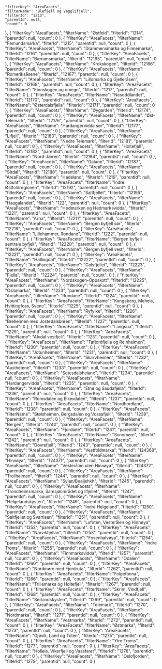 
	"filterKey": "AreaFacets",
	"filterName": "Blefjell og Vegglifjell",
	"filterId": "1213",
	"parentId": null,
	"count": 0
},
{
	"filterKey": "AreaFacets",
	"filterName": "Østfold",
	"filterId": "1214",
	"parentId": null,
	"count": 0
},
{
	"filterKey": "AreaFacets",
	"filterName": "Femundsmarka",
	"filterId": "1215",
	"parentId": null,
	"count": 0
},
{
	"filterKey": "AreaFacets",
	"filterName": "Drammensmarka og Finnemarka",
	"filterId": "1216",
	"parentId": null,
	"count": 0
},
{
	"filterKey": "AreaFacets",
	"filterName": "Bærumsmarka",
	"filterId": "12165",
	"parentId": null,
	"count": 0
},
{
	"filterKey": "AreaFacets",
	"filterName": "Krokskogen",
	"filterId": "12166",
	"parentId": null,
	"count": 0
},
{
	"filterKey": "AreaFacets",
	"filterName": "Romeriksåsene",
	"filterId": "12167",
	"parentId": null,
	"count": 0
},
{
	"filterKey": "AreaFacets",
	"filterName": "Lillomarka og Gjelleråsen",
	"filterId": "12168",
	"parentId": null,
	"count": 0
},
{
	"filterKey": "AreaFacets",
	"filterName": "Finnskogen og omegn",
	"filterId": "1217",
	"parentId": null,
	"count": 0
},
{
	"filterKey": "AreaFacets",
	"filterName": "Nesoddlandet",
	"filterId": "12170",
	"parentId": null,
	"count": 0
},
{
	"filterKey": "AreaFacets",
	"filterName": "Østerdalsfjella",
	"filterId": "12171",
	"parentId": null,
	"count": 0
},
{
	"filterKey": "AreaFacets",
	"filterName": "Øygarden",
	"filterId": "12174",
	"parentId": null,
	"count": 0
},
{
	"filterKey": "AreaFacets",
	"filterName": "Øst-Telemark",
	"filterId": "12176",
	"parentId": null,
	"count": 0
},
{
	"filterKey": "AreaFacets",
	"filterName": "Hardangervidda sør",
	"filterId": "12177",
	"parentId": null,
	"count": 0
},
{
	"filterKey": "AreaFacets",
	"filterName": "Lifjell",
	"filterId": "12180",
	"parentId": null,
	"count": 0
},
{
	"filterKey": "AreaFacets",
	"filterName": "Nedre Telemark",
	"filterId": "12181",
	"parentId": null,
	"count": 0
},
{
	"filterKey": "AreaFacets",
	"filterName": "Holtefjell",
	"filterId": "12182",
	"parentId": null,
	"count": 0
},
{
	"filterKey": "AreaFacets",
	"filterName": "Nord-Jæren",
	"filterId": "12184",
	"parentId": null,
	"count": 0
},
{
	"filterKey": "AreaFacets",
	"filterName": "Dalane",
	"filterId": "12187",
	"parentId": null,
	"count": 0
},
{
	"filterKey": "AreaFacets",
	"filterName": "Sirdal",
	"filterId": "12188",
	"parentId": null,
	"count": 0
},
{
	"filterKey": "AreaFacets",
	"filterName": "Hadeland",
	"filterId": "1219",
	"parentId": null,
	"count": 0
},
{
	"filterKey": "AreaFacets",
	"filterName": "Indre Østfoldregionen",
	"filterId": "12192",
	"parentId": null,
	"count": 0
},
{
	"filterKey": "AreaFacets",
	"filterName": "Saltfjellet",
	"filterId": "12195",
	"parentId": null,
	"count": 0
},
{
	"filterKey": "AreaFacets",
	"filterName": "Haugalandet",
	"filterId": "122",
	"parentId": null,
	"count": 0
},
{
	"filterKey": "AreaFacets",
	"filterName": "Hedmarken og Hedmarksvidda",
	"filterId": "1221",
	"parentId": null,
	"count": 0
},
{
	"filterKey": "AreaFacets",
	"filterName": "Arna",
	"filterId": "12211",
	"parentId": null,
	"count": 0
},
{
	"filterKey": "AreaFacets",
	"filterName": "Bergen byfjell sør",
	"filterId": "12218",
	"parentId": null,
	"count": 0
},
{
	"filterKey": "AreaFacets",
	"filterName": "Lillehammer, Rondane",
	"filterId": "1222",
	"parentId": null,
	"count": 0
},
{
	"filterKey": "AreaFacets",
	"filterName": "Bergen byfjell sentrale byfjell",
	"filterId": "12220",
	"parentId": null,
	"count": 0
},
{
	"filterKey": "AreaFacets",
	"filterName": "Bergen byfjell vest",
	"filterId": "12221",
	"parentId": null,
	"count": 0
},
{
	"filterKey": "AreaFacets",
	"filterName": "Hallingdal",
	"filterId": "12222",
	"parentId": null,
	"count": 0
},
{
	"filterKey": "AreaFacets",
	"filterName": "Golsfjellet",
	"filterId": "12223",
	"parentId": null,
	"count": 0
},
{
	"filterKey": "AreaFacets",
	"filterName": "Fjella",
	"filterId": "12224",
	"parentId": null,
	"count": 0
},
{
	"filterKey": "AreaFacets",
	"filterName": "Nordskogen-Oppskott",
	"filterId": "12225",
	"parentId": null,
	"count": 0
},
{
	"filterKey": "AreaFacets",
	"filterName": "Oslomarka",
	"filterId": "1223",
	"parentId": null,
	"count": 0
},
{
	"filterKey": "AreaFacets",
	"filterName": "Rondane",
	"filterId": "1224",
	"parentId": null,
	"count": 0
},
{
	"filterKey": "AreaFacets",
	"filterName": "Kongsberg, Meheia, Hvittingfoss, Svene",
	"filterId": "1225",
	"parentId": null,
	"count": 0
},
{
	"filterKey": "AreaFacets",
	"filterName": "Ryfylke",
	"filterId": "1226",
	"parentId": null,
	"count": 0
},
{
	"filterKey": "AreaFacets",
	"filterName": "Breheimen med Jostedalsbreen",
	"filterId": "1227",
	"parentId": null,
	"count": 0
},
{
	"filterKey": "AreaFacets",
	"filterName": "Langsua",
	"filterId": "1229",
	"parentId": null,
	"count": 0
},
{
	"filterKey": "AreaFacets",
	"filterName": "Alvdal vestfjell",
	"filterId": "123",
	"parentId": null,
	"count": 0
},
{
	"filterKey": "AreaFacets",
	"filterName": "Tafjordfjella og Reinheimen",
	"filterId": "1230",
	"parentId": null,
	"count": 0
},
{
	"filterKey": "AreaFacets",
	"filterName": "Jotunheimen",
	"filterId": "1231",
	"parentId": null,
	"count": 0
},
{
	"filterKey": "AreaFacets",
	"filterName": "Skarvheimen",
	"filterId": "1232",
	"parentId": null,
	"count": 0
},
{
	"filterKey": "AreaFacets",
	"filterName": "Austheiene",
	"filterId": "1233",
	"parentId": null,
	"count": 0
},
{
	"filterKey": "AreaFacets",
	"filterName": "Setesdalsheiane",
	"filterId": "1234",
	"parentId": null,
	"count": 0
},
{
	"filterKey": "AreaFacets",
	"filterName": "Hardangervidda",
	"filterId": "1235",
	"parentId": null,
	"count": 0
},
{
	"filterKey": "AreaFacets",
	"filterName": "Etne og Saudafjella",
	"filterId": "1236",
	"parentId": null,
	"count": 0
},
{
	"filterKey": "AreaFacets",
	"filterName": "Romsdalen og Eikesdalen",
	"filterId": "1237",
	"parentId": null,
	"count": 0
},
{
	"filterKey": "AreaFacets",
	"filterName": "Nordhordland",
	"filterId": "1238",
	"parentId": null,
	"count": 0
},
{
	"filterKey": "AreaFacets",
	"filterName": "Stølsheimen, Bergsdalen og Vossafjelli",
	"filterId": "1239",
	"parentId": null,
	"count": 0
},
{
	"filterKey": "AreaFacets",
	"filterName": "Bergen",
	"filterId": "1240",
	"parentId": null,
	"count": 0
},
{
	"filterKey": "AreaFacets",
	"filterName": "Fjordane",
	"filterId": "1241",
	"parentId": null,
	"count": 0
},
{
	"filterKey": "AreaFacets",
	"filterName": "Sunnmøre",
	"filterId": "1242",
	"parentId": null,
	"count": 0
},
{
	"filterKey": "AreaFacets",
	"filterName": "Dovrefjell",
	"filterId": "1243",
	"parentId": null,
	"count": 0
},
{
	"filterKey": "AreaFacets",
	"filterName": "Vestfoldmarka",
	"filterId": "124368",
	"parentId": null,
	"count": 0
},
{
	"filterKey": "AreaFacets",
	"filterName": "Hinnøya",
	"filterId": "124371",
	"parentId": null,
	"count": 0
},
{
	"filterKey": "AreaFacets",
	"filterName": "Vesterålen uten Hinnøya",
	"filterId": "124372",
	"parentId": null,
	"count": 0
},
{
	"filterKey": "AreaFacets",
	"filterName": "Trollheimen",
	"filterId": "1244",
	"parentId": null,
	"count": 0
},
{
	"filterKey": "AreaFacets",
	"filterName": "Sylan/Bealjehkh",
	"filterId": "1245",
	"parentId": null,
	"count": 0
},
{
	"filterKey": "AreaFacets",
	"filterName": "Trondheimsmarka, Samsjøområdet og Ilfjellet",
	"filterId": "1247",
	"parentId": null,
	"count": 0
},
{
	"filterKey": "AreaFacets",
	"filterName": "Helgelandskysten",
	"filterId": "1249",
	"parentId": null,
	"count": 0
},
{
	"filterKey": "AreaFacets",
	"filterName": "Indre Helgeland",
	"filterId": "1250",
	"parentId": null,
	"count": 0
},
{
	"filterKey": "AreaFacets",
	"filterName": "Saltfjellet og Svartisen",
	"filterId": "1251",
	"parentId": null,
	"count": 0
},
{
	"filterKey": "AreaFacets",
	"filterName": "Lofoten, Vesterålen og Hinnøya",
	"filterId": "1252",
	"parentId": null,
	"count": 0
},
{
	"filterKey": "AreaFacets",
	"filterName": "Narvikfjellan",
	"filterId": "1253",
	"parentId": null,
	"count": 0
},
{
	"filterKey": "AreaFacets",
	"filterName": "Fosenhalvøya",
	"filterId": "1254",
	"parentId": null,
	"count": 0
},
{
	"filterKey": "AreaFacets",
	"filterName": "Indre Troms",
	"filterId": "1255",
	"parentId": null,
	"count": 0
},
{
	"filterKey": "AreaFacets",
	"filterName": "Finnmarksvidda",
	"filterId": "1257",
	"parentId": null,
	"count": 0
},
{
	"filterKey": "AreaFacets",
	"filterName": "Odalen",
	"filterId": "1260",
	"parentId": null,
	"count": 0
},
{
	"filterKey": "AreaFacets",
	"filterName": "Nordmøre med Fjordruta",
	"filterId": "1262",
	"parentId": null,
	"count": 0
},
{
	"filterKey": "AreaFacets",
	"filterName": "Folgefonna",
	"filterId": "1266",
	"parentId": null,
	"count": 0
},
{
	"filterKey": "AreaFacets",
	"filterName": "Trillemarka og Holtefjell",
	"filterId": "1267",
	"parentId": null,
	"count": 0
},
{
	"filterKey": "AreaFacets",
	"filterName": "Skrim, Vindfjell",
	"filterId": "1268",
	"parentId": null,
	"count": 0
},
{
	"filterKey": "AreaFacets",
	"filterName": "Sørlandskysten",
	"filterId": "1269",
	"parentId": null,
	"count": 0
},
{
	"filterKey": "AreaFacets",
	"filterName": "Telemark",
	"filterId": "1270",
	"parentId": null,
	"count": 0
},
{
	"filterKey": "AreaFacets",
	"filterName": "Nordmarka",
	"filterId": "1271",
	"parentId": null,
	"count": 0
},
{
	"filterKey": "AreaFacets",
	"filterName": "Vestmarka",
	"filterId": "1272",
	"parentId": null,
	"count": 0
},
{
	"filterKey": "AreaFacets",
	"filterName": "Østmarka",
	"filterId": "1273",
	"parentId": null,
	"count": 0
},
{
	"filterKey": "AreaFacets",
	"filterName": "Gjøvik, Land og Toten",
	"filterId": "1275",
	"parentId": null,
	"count": 0
},
{
	"filterKey": "AreaFacets",
	"filterName": "Ytre Troms",
	"filterId": "1277",
	"parentId": null,
	"count": 0
},
{
	"filterKey": "AreaFacets",
	"filterName": "Holleia, Vikerfjell og Vassfaret",
	"filterId": "1278",
	"parentId": null,
	"count": 0
},
{
	"filterKey": "AreaFacets",
	"filterName": "Oslofjorden",
	"filterId": "1279",
	"parentId": null,
	"count": 0
}